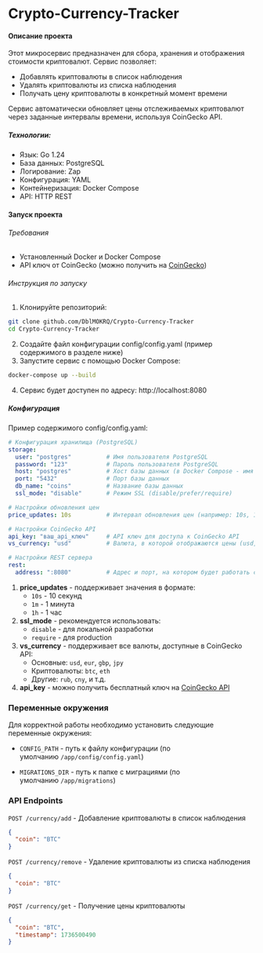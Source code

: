 # Crypto-Currency-Tracker

#### Описание проекта

Этот микросервис предназначен для сбора, хранения и отображения стоимости криптовалют. Сервис позволяет:

* Добавлять криптовалюты в список наблюдения
* Удалять криптовалюты из списка наблюдения
* Получать цену криптовалюты в конкретный момент времени

Сервис автоматически обновляет цены отслеживаемых криптовалют через заданные интервалы времени, используя CoinGecko API.

##### Технологии:

* Язык: Go 1.24
* База данных: PostgreSQL
* Логирование: Zap
* Конфигурация: YAML
* Контейнеризация: Docker Compose
* API: HTTP REST

#### Запуск проекта
###### Требования

* Установленный Docker и Docker Compose
* API ключ от CoinGecko (можно получить на [CoinGecko](https://www.coingecko.com/))

###### Инструкция по запуску
1. Клонируйте репозиторий:
```bash
git clone github.com/DblMOKRQ/Crypto-Currency-Tracker
cd Crypto-Currency-Tracker
```
2. Создайте файл конфигурации config/config.yaml (пример содержимого в разделе ниже)
3. Запустите сервис с помощью Docker Compose:

```bash
docker-compose up --build
```
4. Сервис будет доступен по адресу: http://localhost:8080

##### Конфигурация

Пример содержимого config/config.yaml:
```yaml
# Конфигурация хранилища (PostgreSQL)
storage:
  user: "postgres"          # Имя пользователя PostgreSQL
  password: "123"           # Пароль пользователя PostgreSQL
  host: "postgres"          # Хост базы данных (в Docker Compose - имя сервиса)
  port: "5432"              # Порт базы данных
  db_name: "coins"          # Название базы данных
  ssl_mode: "disable"       # Режим SSL (disable/prefer/require)

# Настройки обновления цен
price_updates: 10s          # Интервал обновления цен (например: 10s, 1m)

# Настройки CoinGecko API
api_key: "ваш_api_ключ"     # API ключ для доступа к CoinGecko API
vs_currency: "usd"          # Валюта, в которой отображаются цены (usd, eur, rub и т.д.)

# Настройки REST сервера
rest:
  address: ":8080"          # Адрес и порт, на котором будет работать сервер
```
1. **price_updates** - поддерживает значения в формате:
    - `10s` - 10 секунд
    - `1m` - 1 минута
    - `1h` - 1 час
2. **ssl_mode** - рекомендуется использовать:
    - `disable` - для локальной разработки
    - `require` - для production
3. **vs_currency** - поддерживает все валюты, доступные в CoinGecko API:
    - Основные: `usd`, `eur`, `gbp`, `jpy`
    - Криптовалюты: `btc`, `eth`
    - Другие: `rub`, `cny`, и т.д.
4. **api_key** - можно получить бесплатный ключ на [CoinGecko API](https://www.coingecko.com/en/api)
### Переменные окружения

Для корректной работы необходимо установить следующие переменные окружения:

- `CONFIG_PATH` - путь к файлу конфигурации (по умолчанию `/app/config/config.yaml`)

- `MIGRATIONS_DIR` - путь к папке с миграциями (по умолчанию `/app/migrations`)

### API Endpoints

`POST /currency/add` - Добавление криптовалюты в список наблюдения
```json
{
  "coin": "BTC"
}
```
`POST /currency/remove` - Удаление криптовалюты из списка наблюдения
```json
{
  "coin": "BTC"
}
```
`POST /currency/get` - Получение цены криптовалюты
```json
{
  "coin": "BTC",
  "timestamp": 1736500490
}
```
